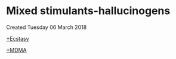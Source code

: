 # Mixed stimulants-hallucinogens
Created Tuesday 06 March 2018

[+Ecstasy](./Mixed_stimulants-hallucinogens/Ecstasy.markdown)

[+MDMA](./Mixed_stimulants-hallucinogens/MDMA.markdown)

